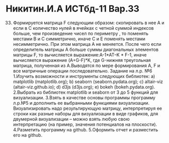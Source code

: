 # Никитин.И.А ИСТбд-11 Вар.33 
33.	Формируется матрица F следующим образом: скопировать в нее А и  если в С количество нулей в ячейках с четной суммой индексов больше, чем произведение чисел по периметру , то поменять местами  В и С симметрично, иначе С и Е поменять местами несимметрично. При этом матрица А не меняется. После чего если определитель матрицы А больше суммы диагональных элементов матрицы F, то вычисляется выражение:A-1*AT–K * F-1, иначе вычисляется выражение (A+G-F)*K, где G-нижняя треугольная матрица, полученная из А.Выводятся по мере формирования А, F и все матричные операции последовательно.
Задание на л.р. №6
1.Изучить возможности и инструменты следующих библиотек:
а) matplotlib (matplotlib.org);
b) seaborn (seaborn.pydata.org);
c) altair-viz (altair-viz.github.io);
d) d3js (d3js.org);
e) bokeh (bokeh.pydata.org).
2.Выбрать из библиотек matplotlib и seaborn от 3 до 5 функций для визуализации.
3.Взять в качестве основы программы программу л.р.№5 и дополнить ее выбранными функциями визуализации. Визуализировать надо результирующую матрицу, интерпретируя ее строки как разные наборы для визуализации в виде графиков, для двумерной визуализации – можно взять любую свою интерпретацию (на пример, значения потенциалов на плоскости).
4.Разметить программу на github.
5.Оформить отчет и разместить его на github.

